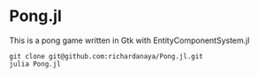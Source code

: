 # Pong.jl

This is a pong game written in Gtk with EntityComponentSystem.jl

```console
git clone git@github.com:richardanaya/Pong.jl.git
julia Pong.jl
```
